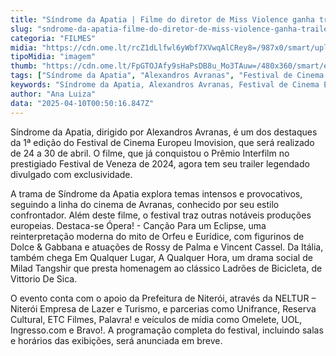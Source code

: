 ```yaml
---
title: "Síndrome da Apatia | Filme do diretor de Miss Violence ganha trailer, assista"
slug: "sndrome-da-apatia-filme-do-diretor-de-miss-violence-ganha-trailer-assista"
categoria: "FILMES"
midia: "https://cdn.ome.lt/rcZ1dLlfwl6yWbf7XVwqAlCRey8=/987x0/smart/uploads/conteudo/fotos/sindrome-da-apatia.png"
tipoMidia: "imagem"
thumb: "https://cdn.ome.lt/FpGTOJAfy9sHaPsDB8u_Mo3TAuw=/480x360/smart/extras/conteudos/a-sindrome-da-apatia.webp"
tags: ["Síndrome da Apatia", "Alexandros Avranas", "Festival de Cinema Europeu", "cinema europeu", "Festival de Veneza", "filme provocativo", "cinema confrontador", "trailer de filme"]
keywords: "Síndrome da Apatia, Alexandros Avranas, Festival de Cinema Europeu, cinema europeu, Festival de Veneza, filme provocativo, cinema confrontador, trailer de filme"
author: "Ana Luiza"
data: "2025-04-10T00:50:16.847Z"
---
```


Síndrome da Apatia, dirigido por Alexandros Avranas, é um dos destaques da 1ª edição do Festival de Cinema Europeu Imovision, que será realizado de 24 a 30 de abril. O filme, que já conquistou o Prêmio Interfilm no prestigiado Festival de Veneza de 2024, agora tem seu trailer legendado divulgado com exclusividade.

A trama de Síndrome da Apatia explora temas intensos e provocativos, seguindo a linha do cinema de Avranas, conhecido por seu estilo confrontador. Além deste filme, o festival traz outras notáveis produções europeias. Destaca-se Ópera! - Canção Para um Eclipse, uma reinterpretação moderna do mito de Orfeu e Eurídice, com figurinos de Dolce & Gabbana e atuações de Rossy de Palma e Vincent Cassel. Da Itália, também chega Em Qualquer Lugar, A Qualquer Hora, um drama social de Milad Tangshir que presta homenagem ao clássico Ladrões de Bicicleta, de Vittorio De Sica.

O evento conta com o apoio da Prefeitura de Niterói, através da NELTUR – Niterói Empresa de Lazer e Turismo, e parcerias como Unifrance, Reserva Cultural, ETC Filmes, Palavra! e veículos de mídia como Omelete, UOL, Ingresso.com e Bravo!. A programação completa do festival, incluindo salas e horários das exibições, será anunciada em breve.